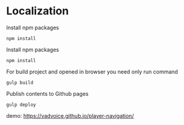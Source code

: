 # Localization
Install npm packages
```start
npm install
```

Install npm packages
```start
npm install
```
For build project and opened in browser you need only run command
```build
gulp build
```

Publish contents to Github pages
```ghpages
gulp deploy
```

demo: https://vadvoice.github.io/player-navigation/
